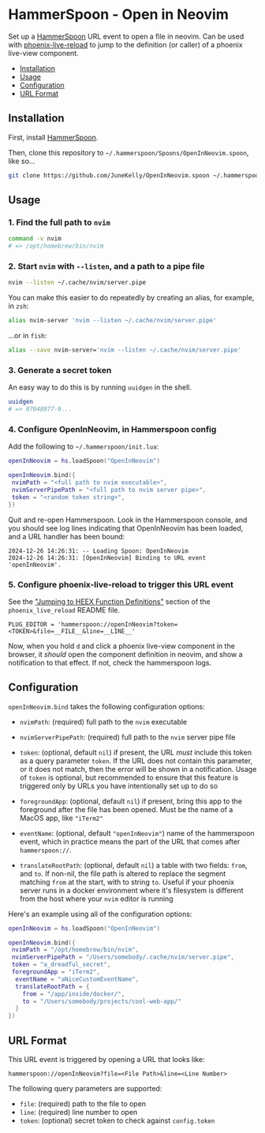# HammerSpoon - Open in Neovim

Set up a [HammerSpoon](https://www.hammerspoon.org/) URL event to open a file in neovim. Can be used with [phoenix-live-reload](https://github.com/phoenixframework/phoenix_live_reload) to jump to the definition (or caller) of a phoenix live-view component.

- [Installation](#installation)
- [Usage](#usage)
- [Configuration](configuration)
- [URL Format](url-format)

## Installation

First, install [HammerSpoon](https://www.hammerspoon.org/).

Then, clone this repository to `~/.hammerspoon/Spoons/OpenInNeovim.spoon`, like so...

```sh
git clone https://github.com/JuneKelly/OpenInNeovim.spoon ~/.hammerspoon/Spoons/OpenInNeovim.spoon
```

## Usage

### 1. Find the full path to `nvim`

```sh
command -v nvim
# => /opt/homebrew/bin/nvim
```

### 2. Start `nvim` with `--listen`, and a path to a pipe file

```sh
nvim --listen ~/.cache/nvim/server.pipe
```

You can make this easier to do repeatedly by creating an alias, for example, in `zsh`:

```sh
alias nvim-server 'nvim --listen ~/.cache/nvim/server.pipe'
```

...or in `fish`:

```sh
alias --save nvim-server='nvim --listen ~/.cache/nvim/server.pipe'
```

### 3. Generate a secret token

An easy way to do this is by running `uuidgen` in the shell.

```sh
uuidgen
# => 07048977-9...
```

### 4. Configure OpenInNeovim, in Hammerspoon config

Add the following to `~/.hammerspoon/init.lua`:

```lua
openInNeovim = hs.loadSpoon("OpenInNeovim")

openInNeovim.bind({
 nvimPath = "<full path to nvim executable>",
 nvimServerPipePath = "<full path to nvim server pipe>",
 token = "<random token string>",
})
```

Quit and re-open Hammerspoon. Look in the Hammerspoon console, and you should see log lines indicating that OpenInNeovim has been loaded, and a URL handler has been bound:

```
2024-12-26 14:26:31: -- Loading Spoon: OpenInNeovim
2024-12-26 14:26:31: [OpenInNeovim] Binding to URL event 'openInNeovim'.
```

### 5. Configure phoenix-live-reload to trigger this URL event

See the ["Jumping to HEEX Function Definitions"](https://github.com/phoenixframework/phoenix_live_reload?tab=readme-ov-file#jumping-to-heex-function-definitions) section of the `phoenix_live_reload` README file.

```
PLUG_EDITOR = 'hammerspoon://openInNeovim?token=<TOKEN>&file=__FILE__&line=__LINE__'
```

Now, when you hold `d` and click a phoenix live-view component in the browser, it _should_ open the component definition in neovim, and show a notification to that effect. If not, check the hammerspoon logs.

## Configuration

`openInNeovim.bind` takes the following configuration options:

- `nvimPath`: (required) full path to the `nvim` executable

- `nvimServerPipePath`: (required) full path to the `nvim` server pipe file

- `token`: (optional, default `nil`) if present, the URL _must_ include this token as a query parameter `token`. If the URL does not contain this parameter, or it does not match, then the error will be shown in a notification. Usage of `token` is optional, but recommended to ensure that this feature is triggered only by URLs you have intentionally set up to do so

- `foregroundApp`: (optional, default `nil`) if present, bring this app to the foreground after the file has been opened. Must be the name of a MacOS app, like `"iTerm2"`

- `eventName`: (optional, default `"openInNeovim"`) name of the hammerspoon event, which in practice means the part of the URL that comes after `hammerspoon://`.

- `translateRootPath`: (optional, default `nil`) a table with two fields: `from`, and `to`. If non-nil, the file path is altered to replace the segment matching `from` at the start, with to string `to`. Useful if your phoenix server runs in a docker environment where it's filesystem is different from the host where your `nvim` editor is running

Here's an example using all of the configuration options:

```lua
openInNeovim = hs.loadSpoon("OpenInNeovim")

openInNeovim.bind({
 nvimPath = "/opt/homebrew/bin/nvim",
 nvimServerPipePath = "/Users/somebody/.cache/nvim/server.pipe",
 token = "a_dreadful_secret",
 foregroundApp = "iTerm2",
  eventName = "aNiceCustomEventName",
  translateRootPath = {
    from = "/app/inside/docker/",
    to = "/Users/somebody/projects/cool-web-app/"
  }
})
```

## URL Format

This URL event is triggered by opening a URL that looks like:

```
hammerspoon://openInNeovim?file=<File Path>&line=<Line Number>
```

The following query parameters are supported:

- `file`: (required) path to the file to open
- `line`: (required) line number to open
- `token`: (optional) secret token to check against `config.token`
